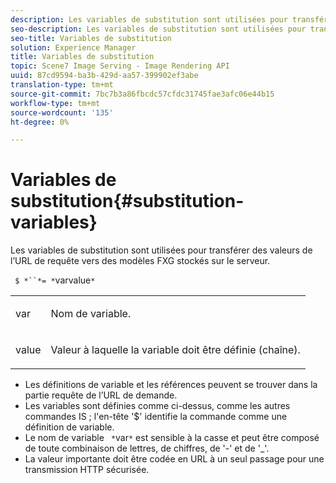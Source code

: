 ```yaml
---
description: Les variables de substitution sont utilisées pour transférer des valeurs de l’URL de requête vers des modèles FXG stockés sur le serveur.
seo-description: Les variables de substitution sont utilisées pour transférer des valeurs de l’URL de requête vers des modèles FXG stockés sur le serveur.
seo-title: Variables de substitution
solution: Experience Manager
title: Variables de substitution
topic: Scene7 Image Serving - Image Rendering API
uuid: 87cd9594-ba3b-429d-aa57-399902ef3abe
translation-type: tm+mt
source-git-commit: 7bc7b3a86fbcdc57cfdc31745fae3afc06e44b15
workflow-type: tm+mt
source-wordcount: '135'
ht-degree: 0%

---
```



# Variables de substitution{#substitution-variables}

Les variables de substitution sont utilisées pour transférer des valeurs de l’URL de requête vers des modèles FXG stockés sur le serveur.

` $ *``*= *`varvalue`*`

<table id="simpletable_76B381800C0D411F87CD551FC30B0579"> 
 <tr class="strow"> 
  <td class="stentry"> <p> <span class="codeph"> <span class="varname"> var  </span> </span> </p> </td> 
  <td class="stentry"> <p>Nom de variable. </p> </td> 
 </tr> 
 <tr class="strow"> 
  <td class="stentry"> <p> <span class="codeph"> <span class="varname"> value  </span> </span> </p> </td> 
  <td class="stentry"> <p>Valeur à laquelle la variable doit être définie (chaîne). </p> </td> 
 </tr> 
</table>

* Les définitions de variable et les références peuvent se trouver dans la partie requête de l’URL de demande.
* Les variables sont définies comme ci-dessus, comme les autres commandes IS ; l&#39;en-tête &#39;$&#39; identifie la commande comme une définition de variable.
* Le nom de variable ` *`var`*` est sensible à la casse et peut être composé de toute combinaison de lettres, de chiffres, de &#39;-&#39; et de &#39;_&#39;.
* La valeur importante doit être codée en URL à un seul passage pour une transmission HTTP sécurisée.

